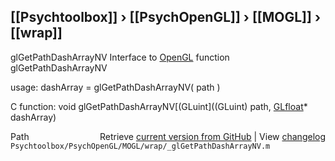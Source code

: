 ## [[Psychtoolbox]] &#8250; [[PsychOpenGL]] &#8250; [[MOGL]] &#8250; [[wrap]]

glGetPathDashArrayNV  Interface to [OpenGL](OpenGL) function glGetPathDashArrayNV  
  
usage:  dashArray = glGetPathDashArrayNV( path )  
  
C function:  void glGetPathDashArrayNV[(GLuint]((GLuint) path, [GLfloat](GLfloat)\* dashArray)  




<div class="code_header" style="text-align:right;">
  <span style="float:left;">Path&nbsp;&nbsp;</span> <span class="counter">Retrieve <a href=
  "https://raw.github.com/Psychtoolbox-3/Psychtoolbox-3/beta/Psychtoolbox/PsychOpenGL/MOGL/wrap/_glGetPathDashArrayNV.m">current version from GitHub</a> | View <a href=
  "https://github.com/Psychtoolbox-3/Psychtoolbox-3/commits/beta/Psychtoolbox/PsychOpenGL/MOGL/wrap/_glGetPathDashArrayNV.m">changelog</a></span>
</div>
<div class="code">
  <code>Psychtoolbox/PsychOpenGL/MOGL/wrap/_glGetPathDashArrayNV.m</code>
</div>


